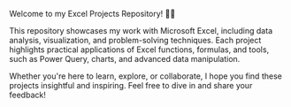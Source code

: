 Welcome to my Excel Projects Repository! 📝✨

This repository showcases my work with Microsoft Excel, including data analysis, visualization, and problem-solving techniques. Each project highlights practical applications of Excel functions, formulas, and tools, such as Power Query, charts, and advanced data manipulation.

Whether you're here to learn, explore, or collaborate, I hope you find these projects insightful and inspiring. Feel free to dive in and share your feedback!
